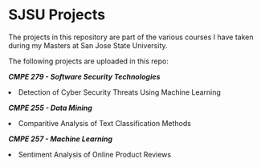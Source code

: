 # SJSU Projects

The projects in this repository are part of the various courses I have taken during my Masters at San Jose State University. 

The following projects are uploaded in this repo:


***CMPE 279 - Software Security Technologies***
<li> Detection of Cyber Security Threats Using Machine Learning </li>


***CMPE 255 - Data Mining***
<li> Comparitive Analysis of Text Classification Methods </li>

***CMPE 257 - Machine Learning***
<li> Sentiment Analysis of Online Product Reviews </li>
